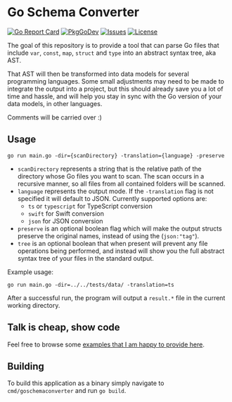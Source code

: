 # Go Schema Converter

[![Go Report Card](https://goreportcard.com/badge/github.com/averageflow/goschemaconverter)](https://goreportcard.com/report/github.com/averageflow/goschemaconverter)
[![PkgGoDev](https://pkg.go.dev/badge/mod/github.com/averageflow/goschemaconverter)](https://pkg.go.dev/github.com/averageflow/goschemaconverter/pkg)
[![Issues](https://img.shields.io/github/issues/averageflow/goschemaconverter)](#)
[![License](https://img.shields.io/github/license/averageflow/goschemaconverter.svg)](https://github.com/averageflow/goschemaconverter/blob/master/LICENSE.md)

The goal of this repository is to provide a tool that can parse Go files that include `var`, `const`, `map`, `struct` and `type` into an abstract syntax tree, aka AST.

That AST will then be transformed into data models for several programming languages. Some small adjustments may need to be made to integrate the output into a project, but this should already save you a lot of time and hassle, and will help you stay in sync with the Go version of your data models, in other languages.

Comments will be carried over :)


## Usage

```
go run main.go -dir={scanDirectory} -translation={language} -preserve
```

- `scanDirectory` represents a string that is the relative path of the directory whose Go files you want to scan. The scan occurs in a recursive manner, so all files from all contained folders will be scanned.
- `language` represents the output mode. If the `-translation` flag is not specified it will default to JSON. Currently supported options are:
    - `ts` or `typescript` for TypeScript conversion
    - `swift` for Swift conversion
    - `json` for JSON conversion
- `preserve` is an optional boolean flag which will make the output structs preserve the original names, instead of using the (`json:"tag"`).
- `tree` is an optional boolean that when present will prevent any file operations being performed, and instead will show you the full abstract syntax tree of your files in the standard output.

Example usage:

```
go run main.go -dir=../../tests/data/ -translation=ts
```

After a successful run, the program will output a `result.*` file in the current working directory.

## Talk is cheap, show code

Feel free to browse some [examples that I am happy to provide here](examples/Conversions.md).

## Building

To build this application as a binary simply navigate to `cmd/goschemaconverter` and run `go build`.